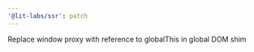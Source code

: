 ```yaml
---
'@lit-labs/ssr': patch
---
```


Replace window proxy with reference to globalThis in global DOM shim
